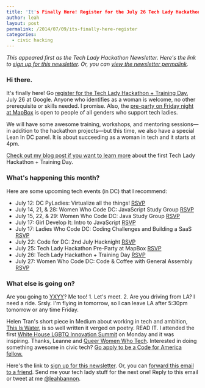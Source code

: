 ```yaml
---
title: 'It's Finally Here! Register for the July 26 Tech Lady Hackathon + More'
author: leah
layout: post
permalink: /2014/07/09/its-finally-here-register
categories:
  - civic hacking
---
```


_This appeared first as the Tech Lady Hackathon Newsletter. Here's the link to [sign up for this newsletter](/newsletter). Or, you can [view the newsletter permalink](http://eepurl.com/Yob1n)._

### Hi there.

It's finally here! Go [register for the Tech Lady Hackathon + Training Day](http://techladyhackathon2.eventbrite.com), July 26 at Google. Anyone who identifies as a woman is welcome, no other prerequisite or skills needed. I promise.&nbsp;Also, the [pre-party on Friday night at MapBox](http://techladyjuly.splashthat.com/) is open to people of all genders who support tech ladies.

We will have some awesome training, workshops, and mentoring sessions&mdash;in addition to the hackathon projects&mdash;but this time, we also have a special Lean In DC panel. It is about succeeding as a woman in tech and it starts at 4pm.

[Check out my blog post if you want to&nbsp;learn more](http://leah.io/2014/01/that-techlady-hackathon-we-organized-was-awesome-so-whats-next/) about the first Tech Lady Hackathon + Training Day.

### What's happening this month?

Here are some upcoming tech events (in DC) that I recommend:

*   July 12: DC PyLadies: Virtualize all the things! [RSVP](http://www.meetup.com/dc-pyladies/events/187907662/)
*   July 14, 21, &amp; 28: Women Who Code DC: JavaScript Study Group [RSVP](http://www.meetup.com/Women-Who-Code-DC/events/190663112/)
*   July 15, 22, &amp; 29: Women Who Code DC: Java Study Group [RSVP](http://www.meetup.com/Women-Who-Code-DC/events/192496552/)
*   July 17: Girl Develop It: Intro to JavaScript [RSVP](http://www.meetup.com/Women-Who-Code-DC/events/192496552/)
*   July 17: Ladies Who Code DC: Coding Challenges and Building a SaaS [RSVP](http://www.meetup.com/Ladies-Who-Code-Washington-DC/events/182837962/)
*   July 22: Code for DC: 2nd July Hacknight [RSVP](http://www.meetup.com/Code-for-DC/events/194027162/)
*   July 25: Tech Lady Hackathon Pre-Party at MapBox [RSVP](http://techladyjuly.splashthat.com/)
*   July 26: Tech Lady Hackathon + Training Day [RSVP](http://techladyhackathon2.eventbrite.com)
*   July 27: Women Who Code DC: Code &amp; Coffee with General Assembly [RSVP](http://www.meetup.com/Women-Who-Code-DC/events/192420782/)

### What else is going on?

Are you going to&nbsp;[YXYY](http://www.yesandyesyes.com/#say-yes)? Me too! 1. Let's&nbsp;meet. 2. Are you driving from LA? I need a ride. Srsly.&nbsp;I'm flying in tomorrow, so I can leave LA after 5:30pm tomorrow or any time Friday.

Helen Tran's short piece in Medium about working in tech and ambition, [This Is Water](https://medium.com/@tranhelen/this-is-water-2ba9dbbe7e28), is so well written it verged on poetry. READ IT. I attended&nbsp;the first [White House LGBTQ Innovation Summit](https://twitter.com/search?q=%23whitehouselgbt&src=typd) on Monday and it was inspiring. Thanks, Leanne and [Queer Women Who Tech](http://lesbianswhotech.org/). Interested in doing something awesome in civic tech? [Go apply to be a Code for America fellow.](http://codeforamerica.org/geeks/fellowship-apply/)

Here's the link to [sign up for&nbsp;this newsletter](http://techladyhackathon.org/newsletter.html). Or, you can [forward this email to a friend](*|FORWARD|*). Send me your tech lady stuff for the next one!&nbsp;Reply to this email or tweet at me [@leahbannon](http://twitter.com/leahbannon).
